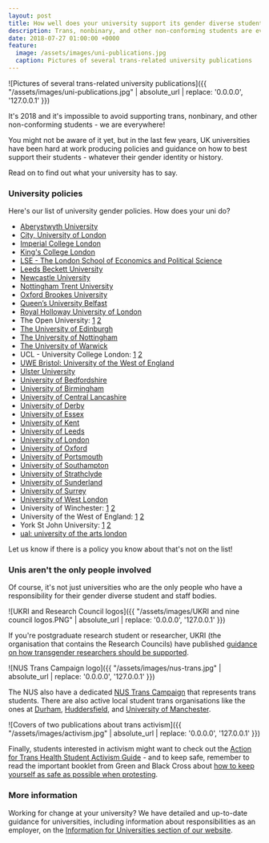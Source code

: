 ```yaml
---
layout: post
title: How well does your university support its gender diverse student body?
description: Trans, nonbinary, and other non-conforming students are everywhere - but what guidance has your university published about it?
date: 2018-07-27 01:00:00 +0000
feature:
  image: /assets/images/uni-publications.jpg
  caption: Pictures of several trans-related university publications
---
```


![Pictures of several trans-related university publications]({{ "/assets/images/uni-publications.jpg" | absolute_url | replace: '0.0.0.0', '127.0.0.1' }})

It's 2018 and it's impossible to avoid supporting trans, nonbinary, and other non-conforming students - we are everywhere!

You might not be aware of it yet, but in the last few years, UK universities have been hard at work producing policies and guidance on how to best support their students - whatever their gender identity or history.

Read on to find out what your university has to say.

### University policies

Here's our list of university gender policies. How does your uni do?

*   [Aberystwyth University](https://www.aber.ac.uk/en/media/departmental/humanresources/Trans-statement-04-2017-final.pdf)
*   [City, University of London](https://www.city.ac.uk/__data/assets/pdf_file/0020/350633/Item-15-Transgender-Policy-Guidance-and-Appendices.pdf)
*   [Imperial College London](https://www.imperial.ac.uk/media/imperial-college/administration-and-support-services/equality/public/trans/Trans-Staff-Policy.pdf)
*   [King's College London](https://www.kcl.ac.uk/governancezone/Assets/GovernanceLegal/Trans-Equality-Guidance.pdf)
*   [LSE - The London School of Economics and Political Science](https://info.lse.ac.uk/staff/services/Policies-and-procedures/Assets/Documents/polTraStaStu.pdf)
*   [Leeds Beckett University](https://www.aber.ac.uk/en/media/departmental/humanresources/Trans-statement-04-2017-final.pdf)
*   [Newcastle University](https://www.ncl.ac.uk/diversity/assets/documents/trans-guidance-staff)
*   [Nottingham Trent University](http://www4.ntu.ac.uk/equality-diversity-inclusion/document-uploads/181835.pdf)
*   [Oxford Brookes University](https://www.brookes.ac.uk/Documents/Staff/HR/EDI/Transgender-and-gender-identity-equality-policy/)
*   [Queen’s University Belfast](https://www.qub.ac.uk/directorates/HumanResources/EqualityandDiversityUnit/FileStore/Filetoupload,696694,en.pdf)
*   [Royal Holloway University of London](https://intranet.royalholloway.ac.uk/ecampus/documents/pdf/welfare/guidance-on-transgender-issues-support-23.05.16.pdf)
*   The Open University: [1](http://www.open.ac.uk/students/charter/sites/www.open.ac.uk.students.charter/files/files/gender-identity-policy-and-guidance.pdf) [2](http://www.open.ac.uk/foi/main/sites/www.open.ac.uk.foi.main/files/files/ecms/human-resources/g/gender-reassignment/Transgender-Staff-Guidance-HRG336.pdf)
*   [The University of Edinburgh](https://www.ed.ac.uk/files/atoms/files/trans_equality_policy.pdf)
*   [The University of Nottingham](https://www.nottingham.ac.uk/hr/guidesandsupport/equalityanddiversitypolicies/documents/guidance-on-supporting-trans-staff.pdf)
*   [The University of Warwick](https://warwick.ac.uk/services/equalops/transandgenderreassignment/58933_trans_awareness_guide_2017_-_printed_version.pdf)
*   UCL - University College London: [1](https://www.ucl.ac.uk/human-resources/sites/human-resources/files/trans_guidance_students.pdf) [2](https://www.ucl.ac.uk/human-resources/sites/human-resources/files/trans_guidance_1.pdf)
*   [UWE Bristol: University of the West of England](http://www2.uwe.ac.uk/services/Marketing/about-us/Equalityanddiversity/pdf/UWE_TRANS_POLICY.pdf)
*   [Ulster University](https://www.ulster.ac.uk/__data/assets/pdf_file/0013/123151/Trans-policy.pdf)
*   [University of Bedfordshire](https://www.beds.ac.uk/__data/assets/pdf_file/0004/551137/Transgender-Policy-29-06-17-v5.pdf)
*   [University of Birmingham](https://www.bhconnected.org.uk/sites/bhconnected/files/Brighton%20%26%20Hove%20Trans%20Needs%20Assessment%202015.pdf)
*   [University of Central Lancashire](https://www.uclan.ac.uk/students/assets/files/Student_Transgender_Policy.pdf)
*   [University of Derby](https://www.derby.ac.uk/media/derbyacuk/contentassets/documents/academicregulations/University-Procedure-for-supporting-transgender-students-March-2018.pdf)
*   [University of Essex](https://www1.essex.ac.uk/outreach/documents/transgender-guidance.pdf)
*   [University of Kent](https://www.kent.ac.uk/hr-equalityanddiversity/protected-characteristics/resources/transgender/gritw-guidetl%2008012016.pdf)
*   [University of Leeds](https://equality.leeds.ac.uk/wp-content/uploads/sites/64/2011/04/Trans-equality-policy-statement_Final.pdf)
*   [University of London](https://london.ac.uk/sites/default/files/uploads/Gender-Reassignment-and-Trans-Equality-Policy.pdf)
*   [University of Oxford](http://www.admin.ox.ac.uk/media/global/wwwadminoxacuk/localsites/equalityanddiversity/documents/transgender/180123_Transgender_guidance_FINAL.pdf)
*   [University of Portsmouth](http://policies.docstore.port.ac.uk/policy-037.pdf?_ga=2.171535976.938247422.1522046115-437979605.1521475011)
*   [University of Southampton](https://cdn.southampton.ac.uk/assets/imported/transforms/content-block/UsefulDownloads_Download/6E04F4E8E8DD4306A6DA53C9D8D3DDDD/Gender%20dysphoria%20policy.pdf)
*   [University of Strathclyde](https://www.strath.ac.uk/media/ps/sees/equality/Supporting_trans_students_and_Staff_FAQs_web_May_2014.pdf)
*   [University of Sunderland](https://services.sunderland.ac.uk/images/services/hr2015/documents/Staff%20Transgender%20%202016.pdf)
*   [University of Surrey](https://www.surrey.ac.uk/sites/default/files/trans-policy-and-guidance.pdf)
*   [University of West London](https://www.uwl.ac.uk/sites/default/files/transgender_policy_and_guidance_2017_may_2017.pdf)
*   University of Winchester: [1](https://www.winchester.ac.uk/about-us/leadership-and-governance/policies-and-procedures/?download=true&id=305) [2](https://www.winchester.ac.uk/about-us/leadership-and-governance/policies-and-procedures/?download=true&id=255)
*   University of the West of England: [1](http://www2.uwe.ac.uk/services/Marketing/about-us/Equalityanddiversity/pdf/Trans_staff_guide.pdf) [2](http://www2.uwe.ac.uk/services/Marketing/about-us/Equalityanddiversity/pdf/Trans-student-guidance.pdf)
*   York St John University: [1](https://www.yorksj.ac.uk/media/content-assets/equality-and-diversity/documents/Trans-Inclusive-Policy-Statement---Final.pdf) [2](https://www.yorksj.ac.uk/media/content-assets/equality-and-diversity/documents/Trans_Inclusive_Guide---Final.pdf)
*   [ual: university of the arts london](http://www.arts.ac.uk/media/arts/about-ual/diversity/documents/UAL-Guide-for-Trans-Students.pdf)

Let us know if there is a policy you know about that's not on the list!

### Unis aren't the only people involved

Of course, it's not just universities who are the only people who have a responsibility for their gender diverse student and staff bodies.

![UKRI and Research Council logos]({{ "/assets/images/UKRI and nine council logos.PNG" | absolute_url | replace: '0.0.0.0', '127.0.0.1' }})

If you're postgraduate research student or researcher, UKRI (the organisation that contains the Research Councils) have published [guidance on how transgender researchers should be supported](https://www.ukri.org/files/termsconditions/rcukukriterms/transgender-employees-in-the-work-place-pdf/).

![NUS Trans Campaign logo]({{ "/assets/images/nus-trans.jpg" | absolute_url | replace: '0.0.0.0', '127.0.0.1' }})

The NUS also have a dedicated [NUS Trans Campaign](http://www.twitter.com/nus_trans) that represents trans students. There are also active local student trans organisations like the ones at [Durham](http://trans.durhamlgbta.org.uk/), [Huddersfield](http://www.twitter.com/HudSUTrans), and [University of Manchester](http://www.twitter.com/UoMtrans).

![Covers of two publications about trans activism]({{ "/assets/images/activism.jpg" | absolute_url | replace: '0.0.0.0', '127.0.0.1' }})

Finally, students interested in activism might want to check out the [Action for Trans Health Student Activism Guide](http://actionfortranshealth.org.uk/wp-content/uploads/2014/09/ATH-Student-Activist-Guide-3.pdf) - and to keep safe, remember to read the important booklet from Green and Black Cross about [how to keep yourself as safe as possible when protesting](https://greenandblackcross.org/wp-content/uploads/2017/06/Being-Trans-and-Protesting-Protest-Key-Information.pdf).

### More information

Working for change at your university? We have detailed and up-to-date guidance for universities, including information about responsibilities as an employer, on the [Information for Universities section of our website](http://genderkit.org.uk/resources/universities/).

